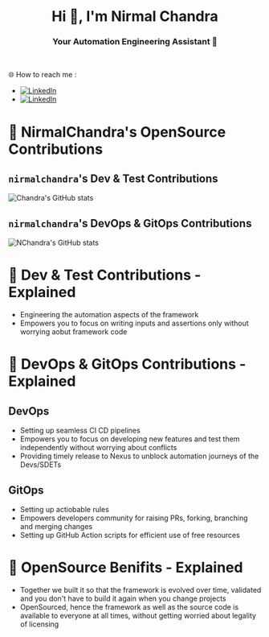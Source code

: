 <h1 align="center">Hi 👋, I'm Nirmal Chandra</h1>
<h3 align="center">Your Automation Engineering Assistant 💫</h3>

</br>

🌐 How to reach me : 
- [![LinkedIn](https://img.shields.io/badge/Book%20a%20Free%20Meeting(15min)-8A2BE2)](https://calendar.app.google/V99mEP5YBxbQ5xig7)
- [![LinkedIn](https://img.shields.io/badge/LinkedIn-%230077B5.svg?logo=linkedin&logoColor=white)](https://linkedin.com/in/ncnayak)


# 🔆 NirmalChandra's OpenSource Contributions
## `nirmalchandra`'s Dev & Test Contributions
![Chandra's GitHub stats](https://github-readme-stats.vercel.app/api?include_all_commits=true&username=nirmalchandra&show_icons=true&hide_rank=true&hide=stars&hide_title=true)

## `nirmalchandra`'s DevOps & GitOps Contributions
![NChandra's GitHub stats](https://github-readme-stats.vercel.app/api?include_all_commits=true&username=authorjapps&show_icons=true&hide_rank=false&hide_title=true)

# 🔆 Dev & Test Contributions - Explained
- Engineering the automation aspects of the framework
- Empowers you to focus on writing inputs and assertions only without worrying aobut framework code

# 🔆 DevOps & GitOps Contributions - Explained
## DevOps
- Setting up seamless CI CD pipelines
- Empowers you to focus on developing new features and test them independently without worrying about conflicts
- Providing timely release to Nexus to unblock automation journeys of the Devs/SDETs
## GitOps
- Setting up actiobable rules
- Empowers developers community for raising PRs, forking, branching and merging changes 
- Setting up GitHub Action scripts for efficient use of free resources

# 🔆 OpenSource Benifits - Explained
- Together we built it so that the framework is evolved over time, validated and you don't have to build it again when you change projects
- OpenSourced, hence the framework as well as the source code is available to everyone at all times, without getting worried about legality of licensing 

<!--
## 📊 Detailed Dev Stats:
![](https://github-readme-streak-stats.herokuapp.com/?user=nirmalchandra&theme=vision-friendly-dark&hide_border=false)<br/>
![](https://github-readme-stats.vercel.app/api/top-langs/?username=nirmalchandra&theme=vision-friendly-dark&hide_border=false&include_all_commits=true&count_private=false&layout=compact)
-->

<!--
## 📊 Detailed Ops Stats:
![](https://github-readme-streak-stats.herokuapp.com/?user=nirmalchandra&theme=vision-friendly-dark&hide_border=false)<br/>
![](https://github-readme-stats.vercel.app/api/top-langs/?username=nirmalchandra&theme=vision-friendly-dark&hide_border=false&include_all_commits=true&count_private=false&layout=compact)
-->

<!--
**nirmalchandra/nirmalchandra** is a ✨ _special_ ✨ repository because its `README.md` (this file) appears on your GitHub profile.

Here are some ideas to get you started:

- 🔭 I’m currently working on ...
- 🌱 I’m currently learning ...
- 👯 I’m looking to collaborate on ...
- 🤔 I’m looking for help with ...
- 💬 Ask me about ...
- 📫 How to reach me: ...
- 😄 Pronouns: ...
- ⚡ Fun fact: ...
-->
